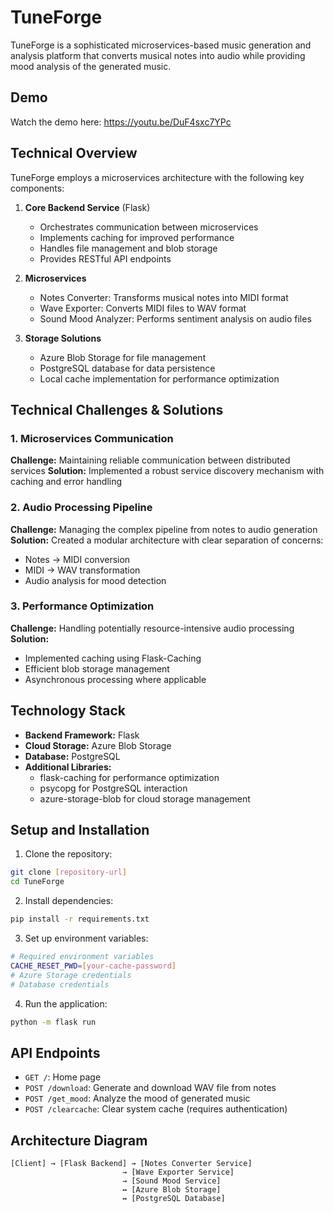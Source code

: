 # TuneForge

TuneForge is a sophisticated microservices-based music generation and analysis platform that converts musical notes into audio while providing mood analysis of the generated music.

## Demo
Watch the demo here: https://youtu.be/DuF4sxc7YPc

## Technical Overview

TuneForge employs a microservices architecture with the following key components:

1. **Core Backend Service** (Flask)
   - Orchestrates communication between microservices
   - Implements caching for improved performance
   - Handles file management and blob storage
   - Provides RESTful API endpoints

2. **Microservices**
   - Notes Converter: Transforms musical notes into MIDI format
   - Wave Exporter: Converts MIDI files to WAV format
   - Sound Mood Analyzer: Performs sentiment analysis on audio files

3. **Storage Solutions**
   - Azure Blob Storage for file management
   - PostgreSQL database for data persistence
   - Local cache implementation for performance optimization

## Technical Challenges & Solutions

### 1. Microservices Communication
**Challenge:** Maintaining reliable communication between distributed services
**Solution:** Implemented a robust service discovery mechanism with caching and error handling

### 2. Audio Processing Pipeline
**Challenge:** Managing the complex pipeline from notes to audio generation
**Solution:** Created a modular architecture with clear separation of concerns:
- Notes → MIDI conversion
- MIDI → WAV transformation
- Audio analysis for mood detection

### 3. Performance Optimization
**Challenge:** Handling potentially resource-intensive audio processing
**Solution:** 
- Implemented caching using Flask-Caching
- Efficient blob storage management
- Asynchronous processing where applicable

## Technology Stack

- **Backend Framework:** Flask
- **Cloud Storage:** Azure Blob Storage
- **Database:** PostgreSQL
- **Additional Libraries:**
  - flask-caching for performance optimization
  - psycopg for PostgreSQL interaction
  - azure-storage-blob for cloud storage management

## Setup and Installation

1. Clone the repository:
```bash
git clone [repository-url]
cd TuneForge
```

2. Install dependencies:
```bash
pip install -r requirements.txt
```

3. Set up environment variables:
```bash
# Required environment variables
CACHE_RESET_PWD=[your-cache-password]
# Azure Storage credentials
# Database credentials
```

4. Run the application:
```bash
python -m flask run
```

## API Endpoints

- `GET /`: Home page
- `POST /download`: Generate and download WAV file from notes
- `POST /get_mood`: Analyze the mood of generated music
- `POST /clearcache`: Clear system cache (requires authentication)

## Architecture Diagram

```
[Client] → [Flask Backend] → [Notes Converter Service]
                         → [Wave Exporter Service]
                         → [Sound Mood Service]
                         ↔ [Azure Blob Storage]
                         ↔ [PostgreSQL Database]
```
